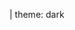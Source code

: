 | theme: dark

<f-midi-out v-slot="{ noteon: n }">
<f-sequencer
	bpm="160"
  v-on:beat1="n('C2')											"
  v-on:beat2="n('C2');										"
  v-on:beat3="														"
  v-on:beat4="									         	"
  v-on:beat5="				n('D2');					 	"
  v-on:beat6="n('C2');          					"
  v-on:beat7="									 	        "
  v-on:beat8="									n('D#2'); "
/>
</f-midi-out>

<!--f-drum v-slot="{ kick, snare }">
  <button v-on:click="kick">Extra kick</button>
  <button v-on:click="snare">Extra snare</button>
  <f-sequencer
    v-on:beat1="kick"
    v-on:beat2="kick"
    v-on:beat3="kick"
  />
</f-drum->

<!--f-sequencer
  v-on:beat1="log('1')"
  v-on:beat2="log('2')"
/-->

<!--
<f-slider title="BPM" from="1" to="300" value="120" set="bpm" step="0.5" />

<f-sequencer
	:bpm="get('bpm', 120)"
  v-on:beat1="set('beat',0); set('a', get('a',0) + 10)"
  v-on:beat2="set('beat',1)"
/>

<f-scene width="600" height="600">
	<f-hex-pattern>
  <f-rotation>
	<f-circle-pattern
  	count="12"
  	:r="[0.2,0.4][get('beat',0)]" :rotation="360 -get('a',0)"
  >
	<f-hexagon
    stroke="red"
    :r="[0.5,1.5][get('beat',0)]"
    :rotation="360 -get('a',0)"
    :scale="get('a',0) / 400"
    stroke-width="1"
  />
  </f-circle-pattern>
  </f-rotation>
	</f-hex-pattern>
</f-scene>

-->